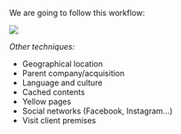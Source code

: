 We are going to follow this workflow:

![](./img/workflow%201.png)

*Other techniques:*
- Geographical location
- Parent company/acquisition
- Language and culture
- Cached contents
- Yellow pages
- Social networks (Facebook, Instagram...)
- Visit client premises